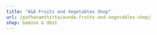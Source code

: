 ```yaml
---
title: "A&A Fruits and Vegetables Shop"
url: /pathanamthitta/aunda-fruits-and-vegetables-shop/
shop: Gemüse & Obst
---
```

